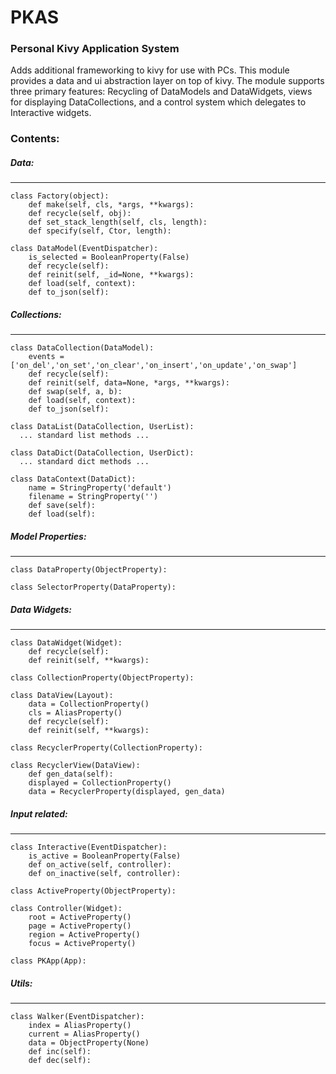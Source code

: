 # PKAS  
### Personal Kivy Application System  

Adds additional frameworking to kivy for use with PCs. This module provides a data and ui abstraction layer on top of kivy. The module supports three primary features: Recycling of DataModels and DataWidgets, views for displaying DataCollections, and a control system which delegates to Interactive widgets.  
  
### Contents:  

##### Data:  
---  
```  
class Factory(object):  
    def make(self, cls, *args, **kwargs):  
    def recycle(self, obj):  
    def set_stack_length(self, cls, length):  
    def specify(self, Ctor, length):  
  
class DataModel(EventDispatcher):  
    is_selected = BooleanProperty(False)  
    def recycle(self):  
    def reinit(self, _id=None, **kwargs):  
    def load(self, context):  
    def to_json(self):  
```  
  
##### Collections:  
---  
```  
class DataCollection(DataModel):  
    events = ['on_del','on_set','on_clear','on_insert','on_update','on_swap']  
    def recycle(self):  
    def reinit(self, data=None, *args, **kwargs):  
    def swap(self, a, b):  
    def load(self, context):  
    def to_json(self):  
  
class DataList(DataCollection, UserList):  
  ... standard list methods ...
  
class DataDict(DataCollection, UserDict):  
  ... standard dict methods ...
  
class DataContext(DataDict):  
    name = StringProperty('default')  
    filename = StringProperty('')  
    def save(self):  
    def load(self):  
```  
  
##### Model Properties:  
---
```  
class DataProperty(ObjectProperty):  
  
class SelectorProperty(DataProperty):  
```

##### Data Widgets:  
---
```  
class DataWidget(Widget):  
    def recycle(self):  
    def reinit(self, **kwargs):  
  
class CollectionProperty(ObjectProperty):  
  
class DataView(Layout):  
    data = CollectionProperty()  
    cls = AliasProperty()  
    def recycle(self):  
    def reinit(self, **kwargs):  

class RecyclerProperty(CollectionProperty):  
  
class RecyclerView(DataView):  
    def gen_data(self):  
    displayed = CollectionProperty()  
    data = RecyclerProperty(displayed, gen_data)  
```  

##### Input related:  
---  
```  
class Interactive(EventDispatcher):  
    is_active = BooleanProperty(False)  
    def on_active(self, controller):  
    def on_inactive(self, controller):  

class ActiveProperty(ObjectProperty):  
  
class Controller(Widget):  
    root = ActiveProperty()  
    page = ActiveProperty()  
    region = ActiveProperty()  
    focus = ActiveProperty()  
  
class PKApp(App):  
```  
##### Utils:  
---
```  
class Walker(EventDispatcher):  
    index = AliasProperty()  
    current = AliasProperty()  
    data = ObjectProperty(None)  
    def inc(self):  
    def dec(self):  
```  
